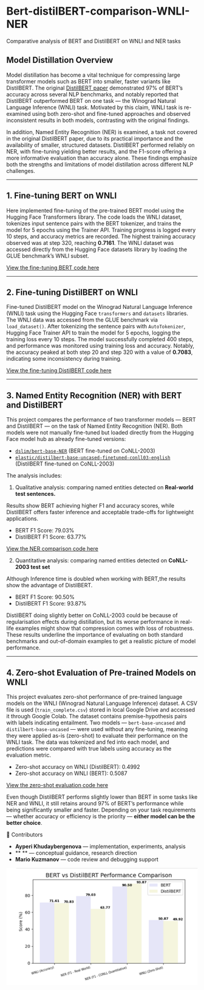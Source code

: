 # Bert-distilBERT-comparison-WNLI-NER
Comparative analysis of BERT and DistilBERT on WNLI and NER tasks

## Model Distillation Overview

Model distillation has become a vital technique for compressing large transformer models such as BERT into smaller, faster variants like DistilBERT. The original [DistilBERT paper](https://arxiv.org/abs/1910.01108) demonstrated  97% of BERT’s accuracy across several NLP benchmarks, and notably reported that DistilBERT outperformed BERT on one task — the Winograd Natural Language Inference (WNLI) task. Motivated by this claim,  WNLI task is re-examined using both zero-shot and fine-tuned approaches and observed inconsistent results in both models, contrasting with the original findings.

In addition,  Named Entity Recognition (NER) is examined, a task not covered in the original DistilBERT paper, due to its practical importance and the availability of smaller, structured datasets. DistilBERT performed reliably on NER, with fine-tuning yielding better results, and the F1-score offering a more informative evaluation than accuracy alone. These findings emphasize both the strengths and limitations of model distillation across different NLP challenges.

---

## 1. Fine-tuning BERT on WNLI

Here implemented  fine-tuning of the pre-trained BERT model using the Hugging Face Transformers library. The code loads the WNLI dataset, tokenizes input sentence pairs with the BERT tokenizer, and trains the model for 5 epochs using the Trainer API. Training progress is logged every 10 steps, and accuracy metrics are recorded. The highest training accuracy observed was at step 320, reaching **0.7161**. The WNLI dataset was accessed directly from the Hugging Face datasets library by loading the GLUE benchmark’s WNLI subset.

[View the fine-tuning BERT code here](https://github.com/ayperiKhudaybergenova/bert-distilbert-comparison-WNLI-NER/blob/main/bert_wnli_finetune.py)

---

## 2. Fine-tuning DistilBERT on WNLI

Fine-tuned  DistilBERT model on the Winograd Natural Language Inference (WNLI) task using the Hugging Face `transformers` and `datasets` libraries. The WNLI data was accessed from the GLUE benchmark via `load_dataset()`. After tokenizing the sentence pairs with `AutoTokenizer`,  Hugging Face Trainer API to train the model for 5 epochs, logging the training loss every 10 steps. The model successfully completed 400 steps, and performance was monitored using training loss and accuracy. Notably, the accuracy peaked at both step 20 and step 320 with a value of **0.7083**, indicating some inconsistency during training.

[View the fine-tuning DistilBERT code here](https://github.com/ayperiKhudaybergenova/bert-distilbert-comparison-WNLI-NER/blob/main/distilBERT_wnli_finetuned.py)

---

## 3. Named Entity Recognition (NER) with BERT and DistilBERT

This project compares the performance of two transformer models — BERT and DistilBERT — on the task of Named Entity Recognition (NER). Both models were not manually fine-tuned but loaded directly from the Hugging Face model hub as already fine-tuned versions:

* [`dslim/bert-base-NER`](https://huggingface.co/dslim/bert-base-NER) (BERT fine-tuned on CoNLL-2003)
* [`elastic/distilbert-base-uncased-finetuned-conll03-english`](https://huggingface.co/elastic/distilbert-base-uncased-finetuned-conll03-english) (DistilBERT fine-tuned on CoNLL-2003)

The analysis includes:

1. Qualitative analysis: comparing named entities detected on **Real-world test sentences.**

Results show BERT achieving higher F1 and accuracy scores, while DistilBERT offers faster inference and acceptable trade-offs for lightweight applications.

* BERT F1 Score: 79.03%
* DistilBERT F1 Score: 63.77%

[View the NER comparison code here](NER_finetuned_RealTestSet.py)


2. Quantitative analysis: comparing named entities detected on **CoNLL-2003 test set**
   
Although  Inference time is doubled when working with BERT,the results show the advantage of DistilBERT.

* BERT F1 Score: 90.50%
* DistilBERT F1 Score: 93.87%


DistilBERT doing slightly better on CoNLL-2003 could be because of regularisation effects during distillation, but its worse performance in real-life examples might show that compression comes with loss of robustness.
These results underline the importance of evaluating on both standard benchmarks and out-of-domain examples to get a realistic picture of model performance.



---

##  4. Zero-shot Evaluation of Pre-trained Models on WNLI

This project evaluates zero-shot performance of pre-trained language models on the WNLI (Winograd Natural Language Inference) dataset.  A CSV file is used (`train_complete.csv`) stored in local Google Drive and accessed it through Google Colab. The dataset contains premise-hypothesis pairs with labels indicating entailment. Two models — `bert-base-uncased` and `distilbert-base-uncased` — were used without any fine-tuning, meaning they were applied as-is (zero-shot) to evaluate their performance on the WNLI task. The data was tokenized and fed into each model, and predictions were compared with true labels using accuracy as the evaluation metric.

* Zero-shot accuracy on WNLI (DistilBERT): 0.4992
* Zero-shot accuracy on WNLI (BERT): 0.5087

[View the zero-shot evaluation code here](https://github.com/ayperiKhudaybergenova/bert-distilbert-comparison-WNLI-NER/blob/main/bert%2CdistilBERT_wnli_zeroshot.py)


Even though DistilBERT performs slightly lower than BERT in some tasks like NER and WNLI, it still retains around 97% of BERT’s performance while being significantly smaller and faster. Depending on your task requirements — whether accuracy or efficiency is the priority — **either model can be the better choice**.


👥 Contributors

- **Ayperi Khudaybergenova** — implementation, experiments, analysis  
- ** ** — conceptual guidance, research direction  
- **Mario Kuzmanov** — code review and debugging support

![Results Bar Graph](results.png)



